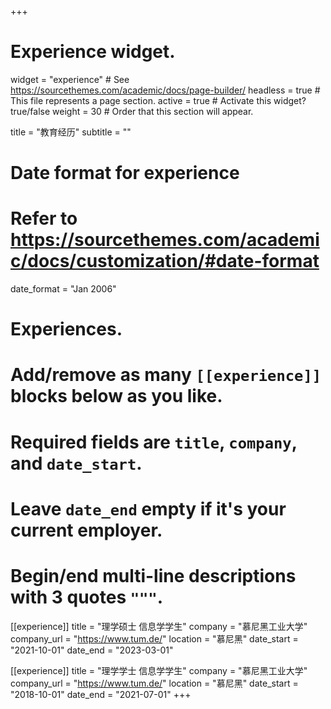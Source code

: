 +++
# Experience widget.
widget = "experience"  # See https://sourcethemes.com/academic/docs/page-builder/
headless = true  # This file represents a page section.
active = true  # Activate this widget? true/false
weight = 30  # Order that this section will appear.

title = "教育经历"
subtitle = ""

# Date format for experience
#   Refer to https://sourcethemes.com/academic/docs/customization/#date-format
date_format = "Jan 2006"

# Experiences.
#   Add/remove as many `[[experience]]` blocks below as you like.
#   Required fields are `title`, `company`, and `date_start`.
#   Leave `date_end` empty if it's your current employer.
#   Begin/end multi-line descriptions with 3 quotes `"""`.
[[experience]]
  title = "理学硕士 信息学学生"
  company = "慕尼黑工业大学"
  company_url = "https://www.tum.de/"
  location = "慕尼黑"
  date_start = "2021-10-01"
  date_end = "2023-03-01"

  [[experience]]
  title = "理学学士 信息学学生"
  company = "慕尼黑工业大学"
  company_url = "https://www.tum.de/"
  location = "慕尼黑"
  date_start = "2018-10-01"
  date_end = "2021-07-01"
+++
